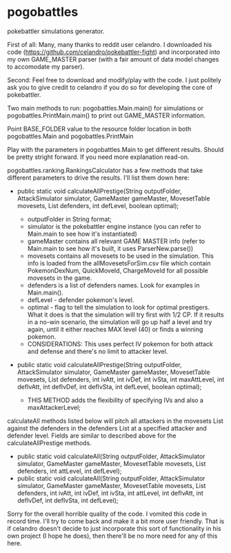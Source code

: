 # pogobattles
pokebattler simulations generator. 

First of all: Many, many thanks to reddit user celandro. I downloaded his code (https://github.com/celandro/pokebattler-fight) and incorporated into my own GAME_MASTER parser (with a fair amount of data model changes to accomodate my parser).

Second: Feel free to download and modify/play with the code. I just politely ask you to give credit to celandro if you do so for developing the core of pokebattler.

Two main methods to run: pogobattles.Main.main() for simulations or pogobattles.PrintMain.main() to print out GAME_MASTER information.

Point BASE_FOLDER value to the resource folder location in both pogobattles.Main and pogobattles.PrintMain

Play with the parameters in pogobattles.Main to get different results. Should be pretty stright forward. If you need more explanation read-on.

pogobattles.ranking.RankingsCalculator has a few methods that take different parameters to drive the results. I'll list them down here:

-   public static void calculateAllPrestige(String outputFolder, AttackSimulator simulator, GameMaster gameMaster, MovesetTable movesets, List<String> defenders, int defLevel, boolean optimal);
    - outputFolder in String format;
    - simulator is the pokebattler engine instance (you can refer to Main.main to see how it's instantiated)
    - gameMaster contains all relevant GAME MASTER info (refer to Main.main to see how it's built, it uses ParserNew.parse())
    - movesets contains all movesets to be used in the simulation. This info is loaded from the allMovesetsForSim.csv file which contain
        PokemonDexNum, QuickMoveId, ChargeMoveId for all possible movesets in the game.
    - defenders is a list of defenders names. Look for examples in Main.main().
    - defLevel - defender pokemon's level.
    - optimal - flag to tell the simulation to look for optimal prestigers. What it does is that the simulation will try first with 1/2 CP. If it results in a no-win scenario, the simulation will go up half a level and try again, until it either reaches MAX level (40) or finds a winning pokemon.
    - CONSIDERATIONS: This uses perfect IV pokemon for both attack and defense and there's no limit to attacker level.
    
-   public static void calculateAllPrestige(String outputFolder, AttackSimulator simulator, GameMaster gameMaster, MovesetTable movesets, List<String> defenders, int ivAtt, int ivDef, int ivSta, int maxAttLevel, int defIvAtt, int defIvDef, int defIvSta, int defLevel, boolean optimal);
    - THIS METHOD adds the flexibility of specifying IVs and also a maxAttackerLevel;

calculateAll methods listed below will pitch all attackers in the movesets List against the defenders in the defenders List at a specified attacker and defender level. Fields are similar to described above for the calculateAllPrestige methods.

- public static void calculateAll(String outputFolder, AttackSimulator simulator, GameMaster gameMaster, MovesetTable movesets, List<String> defenders, int attLevel, int defLevel);
- public static void calculateAll(String outputFolder, AttackSimulator simulator, GameMaster gameMaster, MovesetTable movesets, List<String> defenders, int ivAtt, int ivDef, int ivSta, int attLevel, int defIvAtt, int defIvDef, int defIvSta, int defLevel);

Sorry for the overall horrible quality of the code. I vomited this code in record time. I'll try to come back and make it a bit more user friendly. That is if celandro doesn't decide to just incorporate this sort of functionality in his own project (I hope he does), then there'll be no more need for any of this here.
